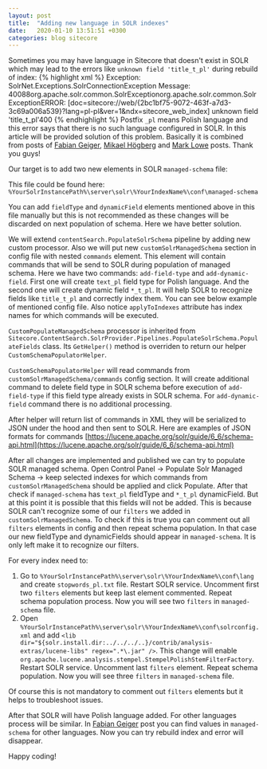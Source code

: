 ```yaml
---
layout: post
title:  "Adding new language in SOLR indexes"
date:   2020-01-10 13:51:51 +0300
categories: blog sitecore
---
```

Sometimes you may have language in Sitecore that doesn't exist in SOLR which may lead to the errors like `unknown field 'title_t_pl'` during rebuild of index:
{% highlight xml %}
Exception: SolrNet.Exceptions.SolrConnectionException
Message: <?xml version="1.0" encoding="UTF-8"?>
<response>
<lst name="responseHeader"><int name="status">400</int><int name="QTime">88</int></lst><lst name="error"><lst name="metadata"><str name="error-class">org.apache.solr.common.SolrException</str><str name="root-error-class">org.apache.solr.common.SolrException</str></lst><str name="msg">ERROR: [doc=sitecore://web/{2bc1bf75-9072-463f-a7d3-3c69a006a539}?lang=pl-pl&amp;ver=1&amp;ndx=sitecore_web_index] unknown field 'title_t_pl'</str><int name="code">400</int></lst>
</response>
{% endhighlight %}
Postfix `_pl` means Polish language and this error says that there is no such language configured in SOLR.
In this article will be provided solution of this problem. Basically it is combined from posts of [Fabian Geiger](https://sitecore.namics.com/2018/11/26/adding-new-languages-to-sitecores-solr-indexes/), [Mikael Högberg](https://mikael.com/2018/01/working-with-content-search-and-solr-in-sitecore-9/) and [Mark Lowe](https://sitecoreblog.marklowe.ch/2018/10/customize-solr-managed-schema/) posts. Thank you guys!

Our target is to add two new elements in SOLR `managed-schema` file:
<script src="https://gist.github.com/alexvolchetsky/da9cebc353d6c19a293e12382e7c83e7.js"></script>
This file could be found here: `%YourSolrInstancePath%\server\solr\%YourIndexName%\conf\managed-schema`

You can add `fieldType` and `dynamicField` elements mentioned above in this file manually but this is not recommended as these changes will be discarded on next population of schema. Here we have better solution.

We will extend `contentSearch.PopulateSolrSchema` pipeline by adding new custom processor. Also we will put new `customSolrManagedSchema` section in config file with nested `commands` element. This element will contain commands that will be send to SOLR during population of managed schema. Here we have two commands: `add-field-type` and `add-dynamic-field`. First one will create `text_pl` field type for Polish language. And the second one will create dynamic field `*_t_pl`. It will help SOLR to recognize fields like `title_t_pl` and correctly index them. You can see below example of mentioned config file. Also notice `applyToIndexes` attribute has index names for which commands will be executed.
<script src="https://gist.github.com/alexvolchetsky/6977f40f662be0eae45e93351fec7506.js"></script>

`CustomPopulateManagedSchema` processor is inherited from `Sitecore.ContentSearch.SolrProvider.Pipelines.PopulateSolrSchema.PopulateFields` class. Its `GetHelper()` method is overriden to return our helper `CustomSchemaPopulatorHelper`.
<script src="https://gist.github.com/alexvolchetsky/d8cdd0f33983d0ea8f4a63da5a13b1d1.js"></script>

`CustomSchemaPopulatorHelper` will read commands from `customSolrManagedSchema/commands` config section. It will create additional command to delete field type in SOLR schema before execution of `add-field-type` if this field type already exists in SOLR schema. For `add-dynamic-field` command there is no additional processing.
<script src="https://gist.github.com/alexvolchetsky/3615f0e767dd976bbb35659723e684cd.js"></script>

After helper will return list of commands in XML they will be serialized to JSON under the hood and then sent to SOLR. Here are examples of JSON formats for commands [https://lucene.apache.org/solr/guide/6_6/schema-api.html](https://lucene.apache.org/solr/guide/6_6/schema-api.html)

After all changes are implemented and published we can try to populate SOLR managed schema. Open Control Panel -> Populate Solr Managed Schema -> keep selected indexes for which commands from `customSolrManagedSchema` should be applied and click Populate. After that check if `managed-schema` has `text_pl` fieldType and `*_t_pl` dynamicField.
But at this point it is possible that this fields will not be added. This is because SOLR can't recognize some of our `filters` we added in `customSolrManagedSchema`. To check if this is true you can comment out all `filters` elements in config and then repeat schema population. In that case our new fieldType and dynamicFields should appear in `managed-schema`. It is only left make it to recognize our filters. 

For every index need to:
1. Go to `%YourSolrInstancePath%\server\solr\%YourIndexName%\conf\lang` and create `stopwords_pl.txt` file. Restart SOLR service. Uncomment first two `filters` elements but keep last element commented. Repeat schema population process. Now you will see two `filters` in `managed-schema` file.
2. Open `%YourSolrInstancePath%\server\solr\%YourIndexName%\conf\solrconfig.xml` and add `<lib dir="${solr.install.dir:../../../..}/contrib/analysis-extras/lucene-libs" regex=".*\.jar" />`. This change will enable `org.apache.lucene.analysis.stempel.StempelPolishStemFilterFactory`. Restart SOLR service. Uncomment last `filters` element. Repeat schema population. Now you will see three `filters` in `managed-schema` file.

Of course this is not mandatory to comment out `filters` elements but it helps to troubleshoot issues.

After that SOLR will have Polish language added. For other languages process will be similar. In [Fabian Geiger](https://sitecore.namics.com/2018/11/26/adding-new-languages-to-sitecores-solr-indexes/) post you can find values in `managed-schema` for other languages.
Now you can try rebuild index and error will disappear.

Happy coding!